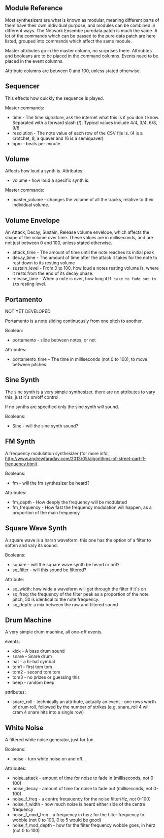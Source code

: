Module Reference
----------------

Most synthesizers are what is known as modular, meaning different parts of them have their own individual purpose, and modules can be combined in different ways. The Network Ensembe puredata patch is much the same. A lot of the commands which can be passed to the pure data patch are here listed, grouped into commands which affect the same module. 

Master attributes go in the master column, no surprises there.
Attriubtes and booleans are to be placed in the command columns.
Events need to be placed in the event columns.

Attribute columns are between 0 and 100, unless stated otherwise.


Sequencer
---------

This effects how quickly the sequence is played. 

Master commands:
* time - The time signature, ask the internet what this is if you don`t know. Separated with a forward slash (/). Typical values include 4/4, 3/4, 6/8, 9/8
* resolution - The note value of each row of the CSV file is. (4 is a crotchet, 8, a quaver and 16 is a semiquaver)
* bpm - beats per minute

Volume
------

Affects how loud a synth is.
Attributes:
* volume - how loud a specific synth is. 

Master commands:
* master_volume - changes the volume of all the tracks, relative to their individual volume.

Volume Envelope
---------------

An Attack, Decay, Sustain, Release volume envelope, which affects the shape of the volume over time. These values are in milliseconds, and are not just between 0 and 100, unless stated otherwise.

* attack_time - The amount of time until the note reaches its initial peak
* decay_time - The amount of time after the attack it takes for the note to rest down to its resting volume
* sustain_level - From 0 to 100, how loud a notes resting volume is, where it rests from the end of its decay phase.
* release_time - When a note is over, how long it`ll take to fade out to it`s resting level.

Portamento
----------

NOT YET DEVELOPED

Portamento is a note sliding continuously from one pitch to another. 

Boolean:
* portamento - slide between notes, or not

Attributes:
* portamento_time - The time in milliseconds (not 0 to 100), to move between pitches. 

Sine Synth 
----------

The sine synth is a very simple synthesizer, there are no attributes to vary this, just it`s on/off control. 

If no synths are specified only the sine synth will sound.

Booleans:
* Sine - will the sine synth sound?

FM Synth 
--------

A frequency modulation synthesizer (for more info, http://www.andrewfaraday.com/2013/05/algorithms-of-street-part-1-frequency.html). 

Booleans: 
* fm - will the fm synthesizer be heard?

Attributes:
* fm_depth - How deeply the frequency will be modulated
* fm_frequency - How fast the frequency modulation will happen, as a proportion of the main frequency

Square Wave Synth
-----------------

A square wave is a harsh waveform, this one has the option of a filter to soften and vary its sound.

Booleans:
* square - will the square wave synth be heard or not? 
* sq_filter - will this sound be filtered?

Attribute:
* sq_width: how wide a waveform will get through the filter if it`s on
* sq_freq: the frequency of the filter peak as a proportion of the note pitch, 50 is identical to the note frequency.
* sq_depth: a mix between the raw and filtered sound

Drum Machine
------------

A very simple drum machine, all one-off events. 

events:
* kick - A bass drum sound
* snare - Snare drum
* hat - a hi-hat cymbal
* tom1 - first tom tom
* tom2 - second tom tom
* tom3 - no prizes or guessing this
* beep - random beep

attributes:
* snare_roll - technically an attribute, actually an event - one rows worth of drum roll, followed by the number of strikes (e.g. snare_roll 4 will cram 4 snare hits into a single row)

White Noise
-----------

A filtered white noise generator, just for fun. 

Booleans: 
* noise - turn white noise on and off.

Attributes: 
* noise_attack - amount of time for noise to fade in (milliseconds, not 0-100)
* noise_decay - amount of time for noise to fade out (milliseconds, not 0-100)
* noise_f_freq - a centre freqeuency for the noise filter(Hz, not 0-100)
* noise_f_width - how much noise is heard either side of the centre frequency
* noise_f_mod_freq - a frequency in herz for the filter frequency to wobble (not 0 to 100, 0 to 5 would be good)
* noise_f_mod_depth - how far the filter frequency wobble goes, in herz (not 0 to 100)




